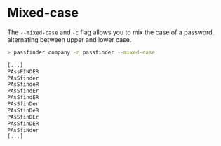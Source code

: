 # Mixed-case

The `--mixed-case` and `-c` flag allows you to mix the case of a password, alternating between upper and lower case.

```bash
> passfinder company -n passfinder --mixed-case

[...]
PAssFINDER
PAsSfinder
PAsSfindeR
PAsSfindEr
PAsSfindER
PAsSfinDer
PAsSfinDeR
PAsSfinDEr
PAsSfinDER
PAsSfiNder
[...]
```